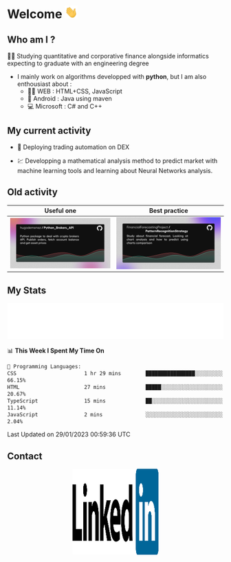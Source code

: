 # Welcome <img src="assets/hello.gif" width="30px"/>


## Who am I ?

:man_student: Studying quantitative and corporative finance alongside informatics expecting to graduate with an engineering degree

*  I mainly work on algorithms developped with **python**, but I am also enthousiast about :
    * :man_technologist: WEB : HTML+CSS, JavaScript
    * :iphone: Android : Java using maven
    * :computer: Microsoft : C# and C++

## My current activity

* :rocket: Deploying trading automation on DEX

* :chart: Developping a mathematical analysis method to predict market with machine learning tools and learning about Neural Networks analysis.

## Old activity

| Useful one | Best practice|
| ------------- | ------------- |
| [![](assets/BrokerAPI.png)](https://github.com/hugodemenez/Python_Brokers_API)  | [![](assets/PatternRecognitionStrategy.png)](https://github.com/FinancialForecastingProject/PatternRecognitionStrategy.git)  |

## My Stats

<p align=center>
<img src="metrics.plugin.wakatime.svg" alt="Metrics">
</p>

<!--START_SECTION:waka-->
📊 **This Week I Spent My Time On** 

```text
💬 Programming Languages: 
CSS                      1 hr 29 mins        ████████████████░░░░░░░░░   66.15% 
HTML                     27 mins             █████░░░░░░░░░░░░░░░░░░░░   20.67% 
TypeScript               15 mins             ██░░░░░░░░░░░░░░░░░░░░░░░   11.14% 
JavaScript               2 mins              ░░░░░░░░░░░░░░░░░░░░░░░░░   2.04%

```


 Last Updated on 29/01/2023 00:59:36 UTC
<!--END_SECTION:waka-->

## Contact

<p align=center >
<a href="https://www.linkedin.com/in/hugo-demenez/"><img src="assets/linkedin.svg" alt="Linkedin_hugodemenez" height="200px" width="200px"/></a>
</p>
